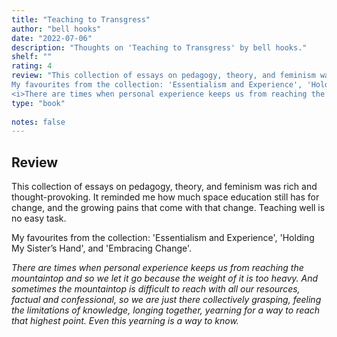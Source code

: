 ```yaml
---
title: "Teaching to Transgress"
author: "bell hooks"
date: "2022-07-06"
description: "Thoughts on 'Teaching to Transgress' by bell hooks."
shelf: ""
rating: 4
review: "This collection of essays on pedagogy, theory, and feminism was rich and thought-provoking. It reminded me how much space education still has for change, and the growing pains that come with that change. Teaching well is no easy task.<br/><br/>
My favourites from the collection: 'Essentialism and Experience', 'Holding My Sister’s Hand', and 'Embracing Change'.<br/><br/>
<i>There are times when personal experience keeps us from reaching the mountaintop and so we let it go because the weight of it is too heavy. And sometimes the mountaintop is difficult to reach with all our resources, factual and confessional, so we are just there collectively grasping, feeling the limitations of knowledge, longing together, yearning for a way to reach that highest point. Even this yearning is a way to know.</i>"
type: "book"
 
notes: false
---
```


## Review

This collection of essays on pedagogy, theory, and feminism was rich and thought-provoking. It reminded me how much space education still has for change, and the growing pains that come with that change. Teaching well is no easy task.

My favourites from the collection: 'Essentialism and Experience', 'Holding My Sister’s Hand', and 'Embracing Change'.

_There are times when personal experience keeps us from reaching the mountaintop and so we let it go because the weight of it is too heavy. And sometimes the mountaintop is difficult to reach with all our resources, factual and confessional, so we are just there collectively grasping, feeling the limitations of knowledge, longing together, yearning for a way to reach that highest point. Even this yearning is a way to know._
